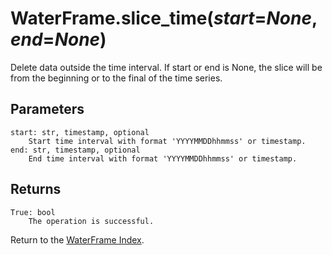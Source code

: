 # WaterFrame.slice_time(*start*=*None*, *end*=*None*)

Delete data outside the time interval. If start or end is None, the slice will be from the beginning or to the final of the time series.

## Parameters

    start: str, timestamp, optional
        Start time interval with format 'YYYYMMDDhhmmss' or timestamp.
    end: str, timestamp, optional
        End time interval with format 'YYYYMMDDhhmmss' or timestamp.

## Returns

    True: bool
        The operation is successful.

Return to the [WaterFrame Index](index_waterframe.md).
